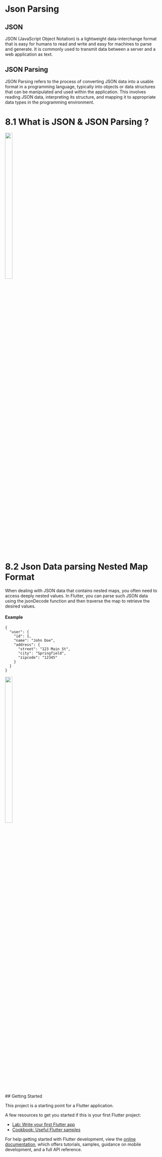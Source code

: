 # Json Parsing

## JSON 
JSON (JavaScript Object Notation) is a lightweight data-interchange format that is easy for humans to read and write and easy for machines to parse and generate. It is commonly used to transmit data between a server and a web application as text.

## JSON Parsing
JSON Parsing refers to the process of converting JSON data into a usable format in a programming language, typically into objects or data structures that can be manipulated and used within the application. This involves reading JSON data, interpreting its structure, and mapping it to appropriate data types in the programming environment.

# 8.1 What is JSON & JSON Parsing ?
<div> 
  <img src = "https://github.com/user-attachments/assets/407ea108-714b-40e7-9b53-53a8e6468b91"  height=35% width=22%  />
</div>

# 8.2 Json Data parsing Nested Map Format

When dealing with JSON data that contains nested maps, you often need to access deeply nested values. In Flutter, you can parse such JSON data using the jsonDecode function and then traverse the map to retrieve the desired values.

#### Example
```
{
  "user": {
    "id": 1,
    "name": "John Doe",
    "address": {
      "street": "123 Main St",
      "city": "Springfield",
      "zipcode": "12345"
    }
  }
}
```

<div> 
  <img src = "https://github.com/user-attachments/assets/4355b249-f3ea-4d4e-9c5d-9f9414d870b7"  height=35% width=22%  />
</div>
## Getting Started

This project is a starting point for a Flutter application.

A few resources to get you started if this is your first Flutter project:

- [Lab: Write your first Flutter app](https://docs.flutter.dev/get-started/codelab)
- [Cookbook: Useful Flutter samples](https://docs.flutter.dev/cookbook)

For help getting started with Flutter development, view the
[online documentation](https://docs.flutter.dev/), which offers tutorials,
samples, guidance on mobile development, and a full API reference.
